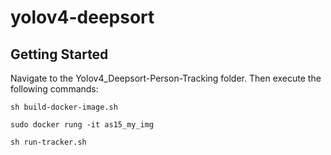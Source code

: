 # yolov4-deepsort

## Getting Started
Navigate to the Yolov4_Deepsort-Person-Tracking folder. Then execute the following commands:

```
sh build-docker-image.sh

sudo docker rung -it as15_my_img

sh run-tracker.sh
``` 
